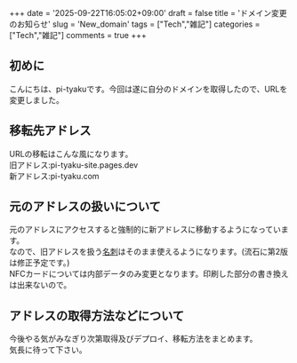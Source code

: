 +++
date = '2025-09-22T16:05:02+09:00'
draft = false
title = 'ドメイン変更のお知らせ'
slug = 'New_domain'
tags = ["Tech","雑記"]
categories = ["Tech","雑記"]
comments = true
+++

## 初めに
こんにちは、pi-tyakuです。今回は遂に自分のドメインを取得したので、URLを変更しました。

## 移転先アドレス
URLの移転はこんな風になります。<br>
旧アドレス:pi-tyaku-site.pages.dev<br>
新アドレス:pi-tyaku.com

## 元のアドレスの扱いについて
元のアドレスにアクセスすると強制的に新アドレスに移動するようになっています。<br>
なので、旧アドレスを扱う[名刺](/content/post/made_new_namecard/index.md)はそのまま使えるようになります。(流石に第2版は修正予定です。)<br>
NFCカードについては内部データのみ変更となります。印刷した部分の書き換えは出来ないので。

## アドレスの取得方法などについて
今後やる気がみなぎり次第取得及びデプロイ、移転方法をまとめます。<br>
気長に待って下さい。